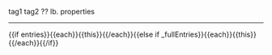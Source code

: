 tag1
tag2
?? lb.
properties

---

{{if entries}}{{each}}{{this}}{{/each}}{{else if _fullEntries}}{{each}}{{this}}{{/each}}{{/if}}